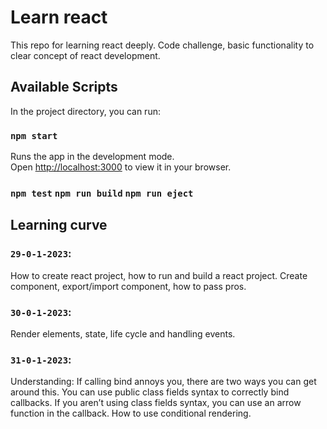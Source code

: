# Learn react

This repo for learning react deeply. Code challenge, basic functionality to clear concept of react development.

## Available Scripts

In the project directory, you can run:

### `npm start`

Runs the app in the development mode.\
Open [http://localhost:3000](http://localhost:3000) to view it in your browser.

### `npm test` `npm run build` `npm run eject`

## Learning curve

### `29-0-1-2023`:

How to create react project, how to run and build a react project. Create component, export/import component, how to pass pros.

### `30-0-1-2023`:

Render elements, state, life cycle and handling events.

### `31-0-1-2023`:

Understanding: If calling bind annoys you, there are two ways you can get around this. You can use public class fields syntax to correctly bind callbacks. If you aren’t using class fields syntax, you can use an arrow function in the callback. How to use conditional rendering.

